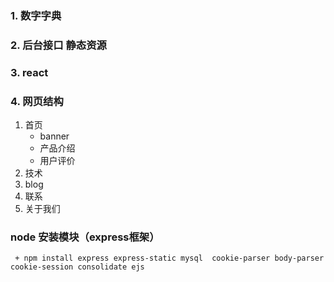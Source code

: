 ### 1. 数字字典
### 2. 后台接口 静态资源
### 3. react

### 4. 网页结构
  1. 首页
     + banner
     + 产品介绍
     + 用户评价
  2. 技术
  3. blog
  4. 联系
  5. 关于我们


  ### node 安装模块（express框架）
     
     + npm install express express-static mysql  cookie-parser body-parser cookie-session consolidate ejs